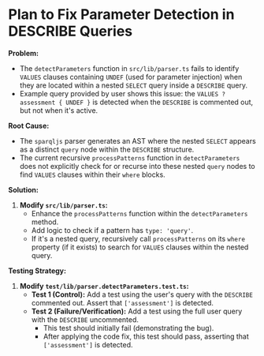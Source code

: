 # Plan to Fix Parameter Detection in DESCRIBE Queries

**Problem:**
- The `detectParameters` function in `src/lib/parser.ts` fails to identify `VALUES` clauses containing `UNDEF` (used for parameter injection) when they are located within a nested `SELECT` query inside a `DESCRIBE` query.
- Example query provided by user shows this issue: the `VALUES ?assessment { UNDEF }` is detected when the `DESCRIBE` is commented out, but not when it's active.

**Root Cause:**
- The `sparqljs` parser generates an AST where the nested `SELECT` appears as a distinct `query` node within the `DESCRIBE` structure.
- The current recursive `processPatterns` function in `detectParameters` does not explicitly check for or recurse into these nested `query` nodes to find `VALUES` clauses within their `where` blocks.

**Solution:**
1.  **Modify `src/lib/parser.ts`:**
    - Enhance the `processPatterns` function within the `detectParameters` method.
    - Add logic to check if a pattern has `type: 'query'`.
    - If it's a nested query, recursively call `processPatterns` on its `where` property (if it exists) to search for `VALUES` clauses within the nested query.

**Testing Strategy:**
1.  **Modify `test/lib/parser.detectParameters.test.ts`:**
    - **Test 1 (Control):** Add a test using the user's query with the `DESCRIBE` commented out. Assert that `['assessment']` is detected.
    - **Test 2 (Failure/Verification):** Add a test using the full user query with the `DESCRIBE` uncommented.
        - This test should initially fail (demonstrating the bug).
        - After applying the code fix, this test should pass, asserting that `['assessment']` is detected.
